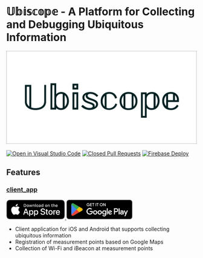 # 𝕌𝕓𝕚𝕤𝕔𝕠𝕡𝕖 - A Platform for Collecting and Debugging Ubiquitous Information

![ubiscope](assets/feature_graphic.webp)

[![Open in Visual Studio Code](https://img.shields.io/static/v1?logo=visualstudiocode&label=&message=Open%20in%20Visual%20Studio%20Code&labelColor=2c2c32&color=007acc&logoColor=007acc)](https://open.vscode.dev/KoheiKanagu/ubiscope)
[![Closed Pull Requests](https://github.com/KoheiKanagu/ubiscope/actions/workflows/closed_pull_requests.yaml/badge.svg)](https://github.com/KoheiKanagu/ubiscope/actions/workflows/closed_pull_requests.yaml)
[![Firebase Deploy](https://github.com/KoheiKanagu/ubiscope/actions/workflows/firebase_deploy.yaml/badge.svg)](https://github.com/KoheiKanagu/ubiscope/actions/workflows/firebase_deploy.yaml)

## Features

### [client_app](packages/client_app)

<a
  href="https://apps.apple.com/app/apple-store/id6448748588?pt=121589329&ct=github_readme&mt=8">
<img src="assets/badges/app_store.webp" alt="App Store" width="155"/>
</a>
<a
  href="https://play.google.com/store/apps/details?id=dev.kingu.ubiscope.app&utm_source=github&utm_campaign=readme">
<img src="assets/badges/google_play.webp" alt="Google Play" width="175"/>
</a>

- Client application for iOS and Android that supports collecting ubiquitous information
- Registration of measurement points based on Google Maps
- Collection of Wi-Fi and iBeacon at measurement points
